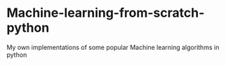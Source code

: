 # Machine-learning-from-scratch-python
My own implementations  of some popular Machine learning algorithms in python
